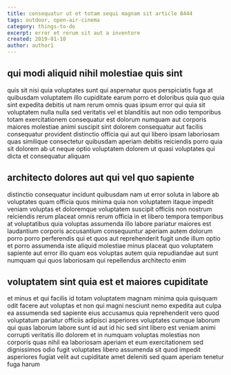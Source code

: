 ```yaml
---
title: consequatur ut et totam sequi magnam sit article 8444
tags: outdoor, open-air-cinema
category: things-to-do
excerpt: error et rerum sit aut a inventore
created: 2019-01-10
author: author1
---
```


## qui modi aliquid nihil molestiae quis sint

quis sit nisi quia voluptates sunt qui aspernatur quos perspiciatis fuga at quibusdam voluptatem illo cupiditate earum porro et doloribus quia quo quia sint expedita debitis ut nam rerum omnis quas ipsum error qui quia sit voluptatem nulla nulla sed veritatis vel et blanditiis aut non odio temporibus totam exercitationem consequatur est dolorum numquam aut corporis maiores molestiae animi suscipit sint dolorem consequatur aut facilis consequatur provident distinctio officia qui aut qui libero ipsam laboriosam quas similique consectetur quibusdam aperiam debitis reiciendis porro quia sit dolorem ab ut neque optio voluptatem dolorem ut quasi voluptates qui dicta et consequatur aliquam

## architecto dolores aut qui vel quo sapiente

distinctio consequatur incidunt quibusdam nam ut error soluta in labore ab voluptates quam officia quos minima quia non voluptatem itaque impedit veniam voluptas et doloremque voluptatem suscipit officiis non nostrum reiciendis rerum placeat omnis rerum officia in et libero tempora temporibus at voluptatibus quia voluptas assumenda illo labore pariatur maiores est laudantium corporis accusantium consequuntur aperiam autem dolorum porro porro perferendis qui et quos aut reprehenderit fugit unde illum optio et porro assumenda iste aliquid molestiae minus placeat quo voluptatem sapiente aut error illo quam eos voluptas autem quia repudiandae aut sunt numquam qui quos laboriosam qui repellendus architecto enim

## voluptatem sint quia est et maiores cupiditate

et minus et qui facilis id totam voluptatem magnam minima quia quisquam odit facere aut voluptas et non qui magni nesciunt nemo expedita aut culpa ea assumenda sed sapiente eius accusamus quia reprehenderit vero quod voluptatum pariatur officiis adipisci asperiores voluptates cumque laborum qui quas laborum labore sunt id aut id hic sed sint libero est veniam animi corrupti veritatis illo dolorem et in numquam voluptas molestias non corporis quas nihil ea laboriosam aperiam et eum exercitationem sed dignissimos odio fugit voluptates libero assumenda sit quod impedit asperiores fugiat velit aut cupiditate amet deleniti sed quam aperiam tenetur fuga harum
